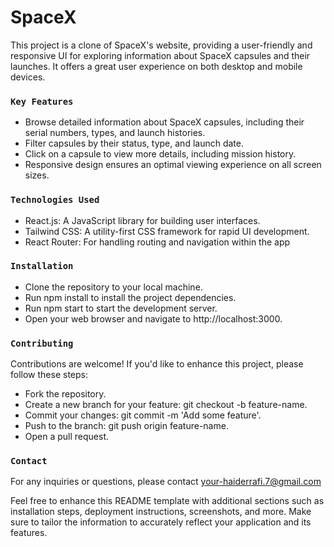 # SpaceX

This project is a clone of SpaceX's website, providing a user-friendly and responsive UI for exploring information about SpaceX capsules and their launches. It offers a great user experience on both desktop and mobile devices.

### `Key Features`
* Browse detailed information about SpaceX capsules, including their serial numbers, types, and launch histories.
* Filter capsules by their status, type, and launch date.
* Click on a capsule to view more details, including mission history.
* Responsive design ensures an optimal viewing experience on all screen sizes.

### `Technologies Used`
* React.js: A JavaScript library for building user interfaces.
* Tailwind CSS: A utility-first CSS framework for rapid UI development.
* React Router: For handling routing and navigation within the app

### `Installation`
* Clone the repository to your local machine.
* Run npm install to install the project dependencies.
* Run npm start to start the development server.
* Open your web browser and navigate to http://localhost:3000.

### `Contributing`
Contributions are welcome! If you'd like to enhance this project, please follow these steps:

* Fork the repository.
* Create a new branch for your feature: git checkout -b feature-name.
* Commit your changes: git commit -m 'Add some feature'.
* Push to the branch: git push origin feature-name.
* Open a pull request.

### `Contact`
For any inquiries or questions, please contact your-haiderrafi.7@gmail.com

Feel free to enhance this README template with additional sections such as installation steps, deployment instructions, screenshots, and more. Make sure to tailor the information to accurately reflect your application and its features.